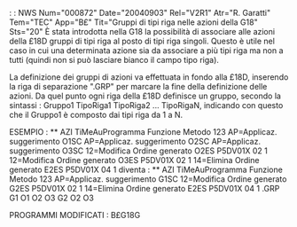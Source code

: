  :  : NWS Num="000872" Date="20040903" Rel="V2R1" Atr="R. Garatti" Tem="TEC" App="B£" Tit="Gruppi di tipi riga nelle azioni della G18" Sts="20"
È stata introdotta nella G18 la possibilità di associare alle azioni della £18D gruppi di tipi riga
al posto di tipi riga singoli.
Questo è utile nel caso in cui una determinata azione sia da associare a più tipi riga ma non a tutti (quindi non si può lasciare bianco il campo tipo riga).

La definizione dei gruppi di azioni va effettuata in fondo alla £18D, inserendo la riga di separazione ".GRP" per marcare la fine della definizione delle azioni.
Da quel punto ogni riga della £18D definisce un gruppo, secondo la sintassi : 
Gruppo1 TipoRiga1 TipoRiga2 ... TipoRigaN,
indicando con questo che il Gruppo1 è composto dai tipi riga da 1 a N.

ESEMPIO : 
** AZI                           TiMeAuProgramma Funzione  Metodo      123 AP=Applicaz. suggerimento        O1SC
AP=Applicaz. suggerimento        O2SC
AP=Applicaz. suggerimento        O3SC
12=Modifica Ordine generato      O2ES  P5DV01X   02                      1
12=Modifica Ordine generato      O3ES  P5DV01X   02                      1
14=Elimina Ordine generato       E2ES  P5DV01X   04                      1
diventa : 
** AZI                           TiMeAuProgramma Funzione  Metodo      123 AP=Applicaz. suggerimento        G1SC
12=Modifica Ordine generato      G2ES  P5DV01X   02                      1
14=Elimina Ordine generato       E2ES  P5DV01X   04                      1
.GRP
G1 O1 O2 O3
G2 O2 O3

PROGRAMMI MODIFICATI :  B£G18G
